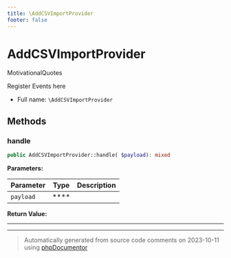 ```yaml
---
title: \AddCSVImportProvider
footer: false
---
```


# AddCSVImportProvider

MotivationalQuotes

Register Events here

* Full name: `\AddCSVImportProvider`



## Methods

### handle



```php
public AddCSVImportProvider::handle( $payload): mixed
```








**Parameters:**

| Parameter | Type | Description |
|-----------|------|-------------|
| `payload` | **** |  |


**Return Value:**





---


---
> Automatically generated from source code comments on 2023-10-11 using [phpDocumentor](http://www.phpdoc.org/)
